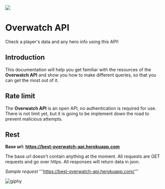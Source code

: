 ![](/Web/background.jpg)
# Overwatch API
Check a player's data and any hero info using this API!

## Introduction
This documentation will help you get familiar with the resources of the **Overwatch API** and show you how to make different queries, so that you can get the most out of it.

## Rate limit
The **Overwatch API** is an open API, no authentication is required for use. There is not limit yet, but it is going to be implement down the road to prevent malicious attempts.

## Rest
**Base url:** __https://best-overwatch-api.herokuapp.com__

The base url doesn't contain anything at the moment. All requests are GET requests and go over https. All responses will return data in json.

*Sample request*
'''https://best-overwatch-api.herokuapp.com/'''


![giphy](https://media.giphy.com/media/2yqYbPakQKDFhNZbW9/giphy.gif)
